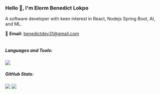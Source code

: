 <h3 align="left">Hello 👋, I'm Elorm Benedict Lokpo</h3>
A software developer with keen interest in React, Nodejs Spring Boot, AI, and ML.


📧 **Email:** [benedictdev31@gmail.com](mailto:benedictdev31@gmail.com)  
<br />

<h5 align="left">Languages and Tools:</h5>
<p align="left">
  <a href="https://skillicons.dev">
    <img src="https://skillicons.dev/icons?i=java,spring,react,ts,flutter,dotnet,express,go,docker,kafka,kubernetes,nodejs,tensorflow,postgres&perline=14" />
  </a>
</p>


<h5> GitHub Stats:</h5>

![](https://github-readme-streak-stats.herokuapp.com/?user=ElormLokpo&theme=dark&hide_border=false)
![](https://github-readme-stats.vercel.app/api/top-langs/?username=ElormLokpo&theme=dark&hide_border=false&include_all_commits=false&count_private=false&layout=compact)




